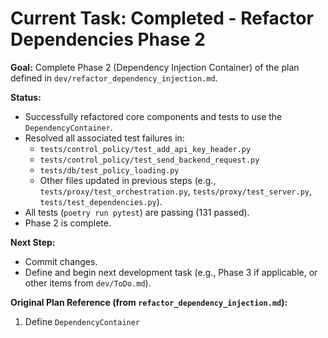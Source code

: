 # Current Task: Completed - Refactor Dependencies Phase 2

**Goal:** Complete Phase 2 (Dependency Injection Container) of the plan defined in `dev/refactor_dependency_injection.md`.

**Status:**
*   Successfully refactored core components and tests to use the `DependencyContainer`.
*   Resolved all associated test failures in:
    *   `tests/control_policy/test_add_api_key_header.py`
    *   `tests/control_policy/test_send_backend_request.py`
    *   `tests/db/test_policy_loading.py`
    *   Other files updated in previous steps (e.g., `tests/proxy/test_orchestration.py`, `tests/proxy/test_server.py`, `tests/test_dependencies.py`).
*   All tests (`poetry run pytest`) are passing (131 passed).
*   Phase 2 is complete.

**Next Step:**
*   Commit changes.
*   Define and begin next development task (e.g., Phase 3 if applicable, or other items from `dev/ToDo.md`).

**Original Plan Reference (from `refactor_dependency_injection.md`):**
1.  Define `DependencyContainer`